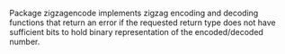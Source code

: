 Package zigzagencode implements zigzag encoding and decoding functions that return an error if the requested return type does not have sufficient bits to hold binary representation of the encoded/decoded number.
